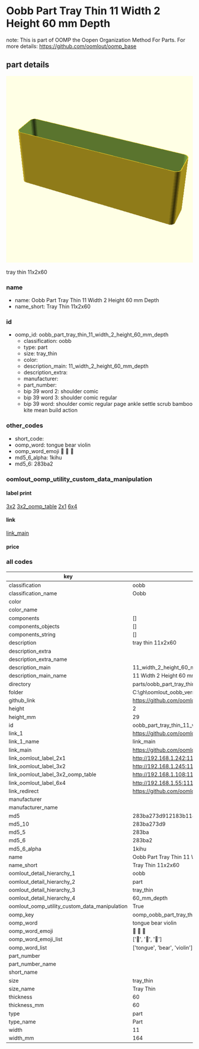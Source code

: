 # Oobb Part Tray Thin 11 Width 2 Height 60 mm Depth  

note: This is part of OOMP the Oopen Organization Method For Parts. For more details: https://github.com/oomlout/oomp_base

##  part details
  

[![](3dpr.png)](3dpr.png)

tray thin 11x2x60



### name
* name: Oobb Part Tray Thin 11 Width 2 Height 60 mm Depth
* name_short: Tray Thin 11x2x60 
### id
* oomp_id: oobb_part_tray_thin_11_width_2_height_60_mm_depth
  * classification: oobb
  * type: part
  * size: tray_thin
  * color: 
  * description_main: 11_width_2_height_60_mm_depth
  * description_extra: 
  * manufacturer: 
  * part_number: 
  * bip 39 word 2: shoulder comic
  * bip 39 word 3: shoulder comic regular
  * bip 39 word: shoulder comic regular page ankle settle scrub bamboo kite mean build action

### other_codes
* short_code: 
* oomp_word: tongue bear violin
* oomp_word_emoji :tongue: :bear: :violin:
* md5_6_alpha: 1kihu
* md5_6: 283ba2






### oomlout_oomp_utility_custom_data_manipulation
#### label print
[3x2](http://192.168.1.245:1112/?label=oomp%201kihu)
[3x2_oomp_table](http://192.168.1.108:1112/?label=oomp%201kihu)
[2x1](http://192.168.1.242:1112/?label=oomp%201kihu)
[6x4](http://192.168.1.55:1112/?label=oomp%201kihu)    

#### link

[link_main](https://github.com/oomlout/oomlout_oobb_version_4_generated_parts/tree/main/navigation_oomp/oobb/part/tray_thin/11_width_2_height_60_mm_depth/part)                              

#### price







### all codes 
| key | value |  
| --- | --- |  
| classification | oobb |  
| classification_name | Oobb |  
| color |  |  
| color_name |  |  
| components | [] |  
| components_objects | [] |  
| components_string | [] |  
| description | tray thin 11x2x60 |  
| description_extra |  |  
| description_extra_name |  |  
| description_main | 11_width_2_height_60_mm_depth |  
| description_main_name | 11 Width 2 Height 60 mm Depth |  
| directory | parts/oobb_part_tray_thin_11_width_2_height_60_mm_depth |  
| folder | C:\gh\oomlout_oobb_version_4_generated_parts\parts\oobb_part_tray_thin_11_width_2_height_60_mm_depth |  
| github_link | https://github.com/oomlout/oomlout_oomp_part_src/tree/main/parts/oobb_part_tray_thin_11_width_2_height_60_mm_depth |  
| height | 2 |  
| height_mm | 29 |  
| id | oobb_part_tray_thin_11_width_2_height_60_mm_depth |  
| link_1 | https://github.com/oomlout/oomlout_oobb_version_4_generated_parts/tree/main/navigation_oomp/oobb/part/tray_thin/11_width_2_height_60_mm_depth/part |  
| link_1_name | link_main |  
| link_main | https://github.com/oomlout/oomlout_oobb_version_4_generated_parts/tree/main/navigation_oomp/oobb/part/tray_thin/11_width_2_height_60_mm_depth/part |  
| link_oomlout_label_2x1 | http://192.168.1.242:1112/?label=oomp%201kihu |  
| link_oomlout_label_3x2 | http://192.168.1.245:1112/?label=oomp%201kihu |  
| link_oomlout_label_3x2_oomp_table | http://192.168.1.108:1112/?label=oomp%201kihu |  
| link_oomlout_label_6x4 | http://192.168.1.55:1112/?label=oomp%201kihu |  
| link_redirect | https://github.com/oomlout/oomlout_oobb_version_4_generated_parts/tree/main/parts/oobb_tray_thin_11_02_60 |  
| manufacturer |  |  
| manufacturer_name |  |  
| md5 | 283ba273d912183b118499ef698b9637 |  
| md5_10 | 283ba273d9 |  
| md5_5 | 283ba |  
| md5_6 | 283ba2 |  
| md5_6_alpha | 1kihu |  
| name | Oobb Part Tray Thin 11 Width 2 Height 60 mm Depth |  
| name_short | Tray Thin 11x2x60  |  
| oomlout_detail_hierarchy_1 | oobb |  
| oomlout_detail_hierarchy_2 | part |  
| oomlout_detail_hierarchy_3 | tray_thin |  
| oomlout_detail_hierarchy_4 | 60_mm_depth |  
| oomlout_oomp_utility_custom_data_manipulation | True |  
| oomp_key | oomp_oobb_part_tray_thin_11_width_2_height_60_mm_depth |  
| oomp_word | tongue bear violin |  
| oomp_word_emoji | :tongue: :bear: :violin: |  
| oomp_word_emoji_list | [':tongue:', ':bear:', ':violin:'] |  
| oomp_word_list | ['tongue', 'bear', 'violin'] |  
| part_number |  |  
| part_number_name |  |  
| short_name |  |  
| size | tray_thin |  
| size_name | Tray Thin |  
| thickness | 60 |  
| thickness_mm | 60 |  
| type | part |  
| type_name | Part |  
| width | 11 |  
| width_mm | 164 |  
